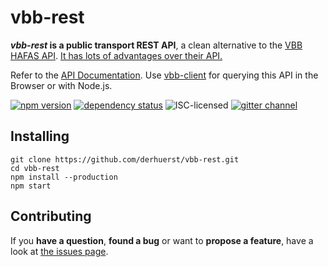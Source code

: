 # vbb-rest

***vbb-rest* is a public transport REST API**, a clean alternative to the [VBB HAFAS API](https://github.com/derhuerst/vbb-hafas). [It has lots of advantages over their API.](docs/why.md)

Refer to the [API Documentation](docs/index.md). Use [vbb-client](https://github.com/derhuerst/vbb-client) for querying this API in the Browser or with Node.js.

[![npm version](https://img.shields.io/npm/v/vbb-rest.svg)](https://www.npmjs.com/package/vbb-rest)
[![dependency status](https://img.shields.io/david/derhuerst/vbb-rest.svg)](https://david-dm.org/derhuerst/vbb-rest)
![ISC-licensed](https://img.shields.io/github/license/derhuerst/vbb-rest.svg)
[![gitter channel](https://badges.gitter.im/derhuerst/vbb-rest.svg)](https://gitter.im/derhuerst/vbb-rest)


## Installing

```
git clone https://github.com/derhuerst/vbb-rest.git
cd vbb-rest
npm install --production
npm start
```


## Contributing

If you **have a question**, **found a bug** or want to **propose a feature**, have a look at [the issues page](https://github.com/derhuerst/vbb-rest/issues).
